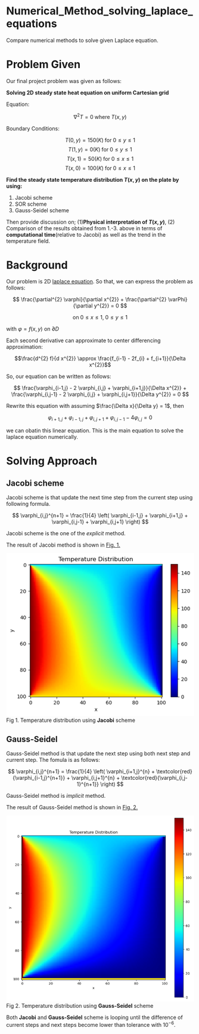 # Numerical_Method_solving_laplace_equations
Compare numerical methods to solve given Laplace equation.

# Problem Given
Our final project problem was given as follows:

**Solving 2D steady state heat equation on uniform Cartesian grid**

Equation:

$$ \nabla^{2} T = 0 \; \text{where} \; T(x,y) $$

Boundary Conditions:

$$ T(0,y) = 150 (K) \; \text{for} \; 0 \leq y \leq 1 $$
$$ T(1,y) = 0 (K) \; \text{for} \; 0 \leq y \leq 1 $$
$$ T(x,1) = 50 (K) \; \text{for} \; 0 \leq x \leq 1 $$
$$ T(x,0) = 100 (K) \; \text{for} \; 0 \leq x \leq 1 $$

**Find the steady state temperature distribution $T(x,y)$ on the plate by using:**

1. Jacobi scheme
2. SOR scheme
3. Gauss-Seidel scheme

Then provide discussion on; (1)**Physical interpretation of $T(x,y)$**, (2) Comparison of the results obtained from 1.-3. above in terms of **computational time**(relative to Jacobi) as well as the trend in the temperature field.


# Background
Our problem is 2D [laplace equation](https://en.wikipedia.org/wiki/Laplace%27s_equation). So that, we can express the problem as follows:

$$ \frac{\partial^{2} \varphi}{\partial x^{2}} + \frac{\partial^{2} \varPhi}{\partial y^{2}} = 0 $$

$$ \text{on} \; 0 \leq x \leq 1, \; 0 \leq y \leq 1 $$

with $\varphi = f(x,y)$ on $\partial D$

Each second derivative can approximate to center differencing approximation:

$$\frac{d^{2} f}{d x^{2}} \approx \frac{f_{i-1} - 2f_{i} + f_{i+1}}{\Delta x^{2}}$$

So, our equation can be written as follows:

$$ \frac{\varphi_{i-1,j} - 2 \varphi_{i,j} + \varphi_{i+1,j}}{\Delta x^{2}} + \frac{\varphi_{i,j-1} - 2 \varphi_{i,j} + \varphi_{i,j+1}}{\Delta y^{2}} = 0 $$

Rewrite this equation with assuming $\frac{\Delta x}{\Delta y} = 1$, then

$$ \varphi_{i+1,j} + \varphi_{i-1,j} + \varphi_{i,j+1} + \varphi_{i,j-1} - 4 \varphi_{i,j} = 0 $$

we can obatin this linear equation. This is the main equation to solve the laplace equation numerically.

# Solving Approach
## Jacobi scheme
Jacobi scheme is that update the next time step from the current step using following formula.

$$ \varphi_{i,j}^{n+1} = \frac{1}{4} \left( \varphi_{i-1,j} + \varphi_{i+1,j} + \varphi_{i,j-1} + \varphi_{i,j+1} \right) $$

Jacobi scheme is the one of the *explicit* method.

The result of Jacobi method is shown in [Fig. 1.](#fig1)

<a id="fig1"></a>
![Jacobi_result](Temp_Jacobi.png)
Fig 1. Temperature distribution using **Jacobi** scheme

## Gauss-Seidel
Gauss-Seidel method is that update the next step using both next step and current step. The fomula is as follows:

$$ \varphi_{i,j}^{n+1} = \frac{1}{4} \left( \varphi_{i+1,j}^{n} + \textcolor{red}{\varphi_{i-1,j}^{n+1}} + \varphi_{i,j+1}^{n} + \textcolor{red}{\varphi_{i,j-1}^{n+1}} \right) $$

Gauss-Seidel method is *implicit* method.

The result of Gauss-Seidel method is shown in [Fig. 2.](#fig2)

<a id="fig2"></a>
![result_Gauss_Seidel](Temp_Gauss_Seidel.png)
Fig 2. Temperature distribution using **Gauss-Seidel** scheme

Both **Jacobi** and **Gauss-Seidel** scheme is looping until the difference of current steps and next steps become lower than tolerance with $10^{-6}$.

